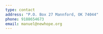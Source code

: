 ```yaml
---
type: contact
address: "P.O. Box 27 Mannford, OK 74044"
phone: 9188654673
email: manuel@newhope.org
---
```

